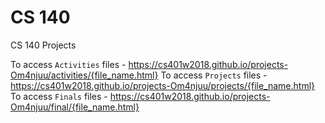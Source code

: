 # CS 140
CS 140 Projects

To access ```Activities``` files - https://cs401w2018.github.io/projects-Om4njuu/activities/{file_name.html}
To access ```Projects``` files - https://cs401w2018.github.io/projects-Om4njuu/projects/{file_name.html}
To access ```Finals``` files - https://cs401w2018.github.io/projects-Om4njuu/final/{file_name.html}
